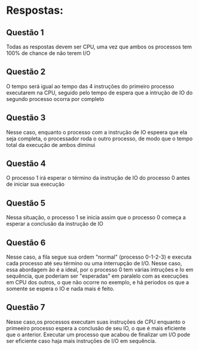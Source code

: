 # Respostas:

## Questão 1 
Todas as respostas devem ser CPU, uma vez que ambos os processos tem 100% de chance de não terem I/O

## Questão 2 
O tempo será igual ao tempo das 4 instruções do primeiro processo executarem na CPU, seguido pelo tempo de espera que a intrução de IO do segundo processo ocorra por completo

## Questão 3
Nesse caso, enquanto o processo com a instrução de IO espeera que ela seja completa, o processador roda o outro processo, de modo que o tempo total da execução de ambos diminui

## Questão 4 
O processo 1 irá esperar o término da instrução de IO do processo 0 antes de iniciar sua execução

## Questão 5 
Nessa situação, o processo 1 se inicia assim que o processo 0 começa a esperar a conclusão da instrução de IO

## Questão 6
Nesse caso, a fila segue sua ordem "normal" (processo 0-1-2-3) e executa cada processo até seu término ou uma interrupção de I/O. Nesse caso, essa abordagem ão é a ideal, por o processo 0 tem várias intruções e Io em sequência, que poderiam ser "esperadas" em paralelo com as execuções em CPU dos outros, o que não ocorre no exemplo, e há periodos os que a somente se espera o IO e nada mais é feito.

## Questão 7
Nesse caso,os processos executam suas instruções de CPU enquanto o primeeiro processo espera a conclusão de seu IO, o que é mais eficiente que o anterior. Executar um processo que acabou de finalizar um I/O pode ser eficiente caso haja mais instruções de I/O em sequência.